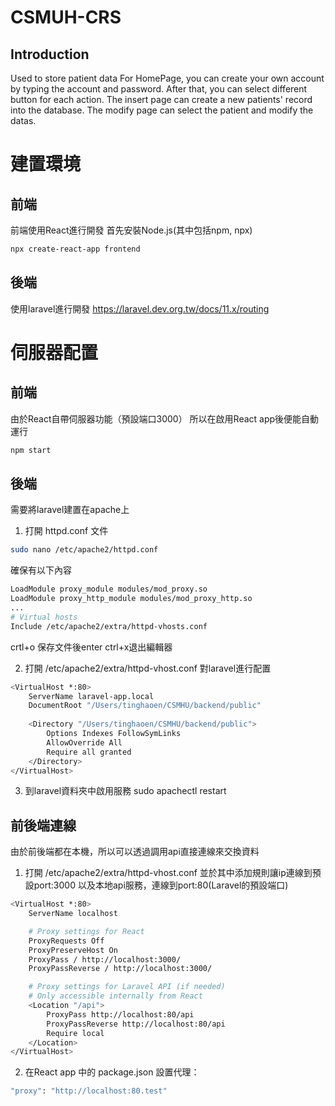 # CSMUH-CRS
## Introduction
Used to store patient data
For HomePage, you can create your own account by typing the account and password.
After that, you can select different button for each action.
The insert page can create a new patients' record into the database.
The modify page can select the patient and modify the datas.

# 建置環境
## 前端
前端使用React進行開發
首先安裝Node.js(其中包括npm, npx)
```sh
npx create-react-app frontend
```

## 後端
使用laravel進行開發
https://laravel.dev.org.tw/docs/11.x/routing



# 伺服器配置
## 前端
由於React自帶伺服器功能（預設端口3000）
所以在啟用React app後便能自動運行
```sh
npm start
```

## 後端
需要將laravel建置在apache上

1. 打開 httpd.conf 文件
```sh
sudo nano /etc/apache2/httpd.conf
```

確保有以下內容
```sh
LoadModule proxy_module modules/mod_proxy.so
LoadModule proxy_http_module modules/mod_proxy_http.so
...
# Virtual hosts
Include /etc/apache2/extra/httpd-vhosts.conf
```

crtl+o 保存文件後enter
ctrl+x退出編輯器

2. 打開 /etc/apache2/extra/httpd-vhost.conf
對laravel進行配置
```sh
<VirtualHost *:80>
    ServerName laravel-app.local
    DocumentRoot "/Users/tinghaoen/CSMHU/backend/public"
    
    <Directory "/Users/tinghaoen/CSMHU/backend/public">
        Options Indexes FollowSymLinks
        AllowOverride All
        Require all granted
    </Directory>
</VirtualHost>
```

3. 到laravel資料夾中啟用服務
sudo apachectl restart

## 前後端連線
由於前後端都在本機，所以可以透過調用api直接連線來交換資料
1. 打開 /etc/apache2/extra/httpd-vhost.conf
並於其中添加規則讓ip連線到預設port:3000
以及本地api服務，連線到port:80(Laravel的預設端口)
```sh
<VirtualHost *:80>
    ServerName localhost

    # Proxy settings for React
    ProxyRequests Off
    ProxyPreserveHost On
    ProxyPass / http://localhost:3000/
    ProxyPassReverse / http://localhost:3000/

    # Proxy settings for Laravel API (if needed)
    # Only accessible internally from React
    <Location "/api">
        ProxyPass http://localhost:80/api
        ProxyPassReverse http://localhost:80/api
        Require local
    </Location>
</VirtualHost>
```

2. 在React app 中的 package.json 設置代理：
```sh
"proxy": "http://localhost:80.test"
```
